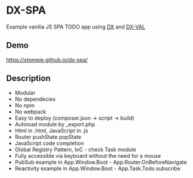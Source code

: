 # DX-SPA

Example vanilia JS SPA TODO app using [DX](https://github.com/xtompie/dx) and [DX-VAL](https://github.com/xtompie/dx-val)

## Demo

<https://xtompie.github.io/dx-spa/>

## Description

- Modular
- No dependecies
- No npm
- No webpack
- Easy to deploy (composer.json -> script -> build)
- Autoload module by _export.php
- Html in .html, JavaScript in .js
- Router pushState popState
- JavaScript code completion
- Global Registry Pattern, IoC - check Task module
- Fully accessible via keyboard without the need for a mouse
- PubSub example in App.Window.Boot - App.Router.OnBeforeNavigate
- Reactivity example in App.Window.Boot - App.Task.Todo.subscribe
